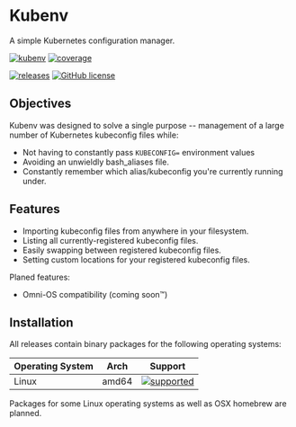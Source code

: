 # Kubenv

A simple Kubernetes configuration manager.

[![kubenv](https://img.shields.io/travis/com/jgrancell/kubenv?style=for-the-badge&logo=travis)](https://travis-ci.com/github/jgrancell/kubenv)
[![coverage](https://img.shields.io/codecov/c/github/jgrancell/kubenv?color=65187a&style=for-the-badge&token=p8NQJsRPDX)](https://codecov.io/gh/jgrancell/kubenv/)

[![releases](https://img.shields.io/github/v/release/jgrancell/kubenv?style=for-the-badge)](https://github.com/jgrancell/kubenv/releases)
[![GitHub license](https://img.shields.io/github/license/jgrancell/kubenv?color=333333&style=for-the-badge)](https://github.com/jgrancell/kubenv/blob/main/LICENSE)

## Objectives

Kubenv was designed to solve a single purpose -- management of a large number of
Kubernetes kubeconfig files while:
* Not having to constantly pass `KUBECONFIG=` environment values
* Avoiding an unwieldly bash_aliases file.
* Constantly remember which alias/kubeconfig you're currently running under.

## Features

* Importing kubeconfig files from anywhere in your filesystem.
* Listing all currently-registered kubeconfig files.
* Easily swapping between registered kubeconfig files.
* Setting custom locations for your registered kubeconfig files.

Planed features:
* Omni-OS compatibility (coming soon™)

## Installation

All releases contain binary packages for the following operating systems:

| Operating System |  Arch |   Support    |
| :--------------- |:-----:| :----------: |
| Linux            | amd64 |   [![supported](https://img.shields.io/badge/status-supported-blue?style=flat-square)](https://github.com/jgrancell/kubenv/releases)  |

Packages for some Linux operating systems as well as OSX homebrew are planned.
